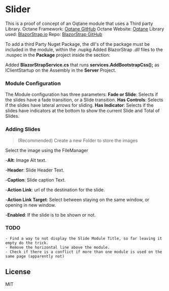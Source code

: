 # Slider

This is a proof of concept of an Oqtane module that uses a Third party Library.
Octane Framework: [Oqtane GitHub]
Octane Website: [Oqtane]
Library used: [BlazorStrap.io] 
Repo: [BlazorStrap GitHub]

To add a third Party Nuget Package, the dll's of the package must be included in the module, within the .nupkg
Added BlazorStrap *.dll* files to the .nuspec in the **Package** project inside the *<files>* section:
><file src="..\Client\bin\Release\netstandard2.1\BlazorStrap.dll" target="lib\netstandard2.1" /> 
><file src="..\Client\bin\Release\netstandard2.1\BlazorComponentUtilities.dll" target="lib\netstandard2.1" /> 

Added **BlazorStrapService.cs** that runs **services.AddBootstrapCss();** as IClientStartup on the Assembly in the **Server** Project.


### Module Configuration

The Module configuration has three parameters:
    **Fade or Slide**: Selects if the slides have a fade transition, or a Slide transition.
    **Has Controls**: Selects if the slides have lateral arrows for sliding.
    **Has Indicator**: Selects if the slides have indicators at the bottom to show the current Slide and Total of Slides.

### Adding Slides
 >(Recommended) Create a new Folder to store the images
 
 Select the image using the FileManager
 
-**Alt**: Image Alt text.

-**Header**: Slide Header Text.

-**Caption**: Slide caption Text.

-**Action Link**: url of the destination for the slide.

-**Action Link Target**: Select between staying on the same window, or opening in new window.

-**Enabled**: If the slide is to be shown or not.

### TODO
    - Find a way to not display the Slide Module Title, so far leaving it empty do the trick.
    - Remove the horizontal line above the module.
    - Check if there is a conflict if more than one module is used on the same page (apparently not)


License
----

MIT


[//]: # (These are reference links used in the body of this note and get stripped out when the markdown processor does its job. There is no need to format nicely because it shouldn't be seen. Thanks SO - http://stackoverflow.com/questions/4823468/store-comments-in-markdown-syntax)


   [BlazorStrap.io]: <https://blazorstrap.io/>
   [BlazorStrap GitHub]: <https://github.com/chanan/BlazorStrap>
   [Oqtane]: <https://www.oqtane.org/>
   [Oqtane GitHub]: <https://github.com/oqtane/oqtane.framework>
   
